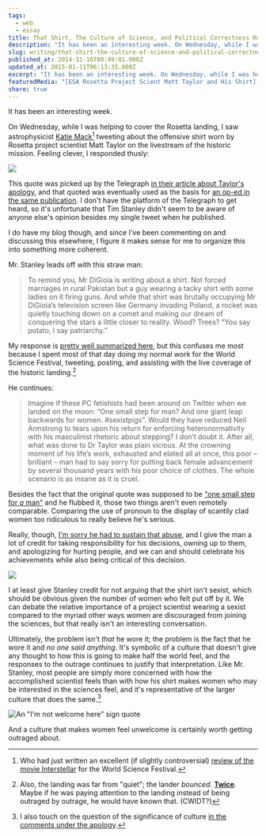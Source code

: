 ```yaml
---
tags:
  - web
  - essay
title: That Shirt, The Culture of Science, and Political Correctness Run Amok
description: "It has been an interesting week. On Wednesday, while I was helping to cover the Rosetta landing, I saw astrophysicist Katie Mack1 tweeting about the offensive shirt worn by Rosetta project scientist Matt Taylor on the livestream of the historic mission. Feeling clever, I responded thusly: This quote was picked up by the Telegraph in \\[…]"
slug: writing/that-shirt-the-culture-of-science-and-political-correctness-run-amok
published_at: 2014-11-16T00:49:01.000Z
updated_at: 2015-01-11T06:13:35.000Z
excerpt: "It has been an interesting week. On Wednesday, while I was helping to cover the Rosetta landing, I saw astrophysicist Katie Mack1 tweeting about the offensive shirt worn by Rosetta project scientist Matt Taylor on the livestream of the historic mission. Feeling clever, I responded thusly: This quote was picked up by the Telegraph in \\[…]"
featuredMedia: "[ESA Rosetta Project Scient Matt Taylor and His Shirt](/vault/_data/esa-rosetta-project-scient-matt-taylor-and-his-shirt.md)"
share: true
---
```


It has been an interesting week.

On Wednesday, while I was helping to cover the Rosetta landing, I saw astrophysicist [Katie Mack](https://twitter.com/astrokatie)[^1] tweeting about the offensive shirt worn by Rosetta project scientist Matt Taylor on the livestream of the historic mission. Feeling clever, I responded thusly:

![](https://twitter.com/JamesDiGioia/status/532569075323777024)

This quote was picked up by the Telegraph [in their article about Taylor's apology](https://jamesdigioia.com/rosetta-mission-scientist-dr-matt-taylor-cries-during-apology-over-offensive-shirt/), and that quoted was eventually used as the basis for [an op-ed in the same publication](https://jamesdigioia.com/matt-taylors-sexist-shirt-and-the-day-political-correctness-officially-went-mad/). I don't have the platform of the Telegraph to get heard, so it's unfortunate that Tim Stanley didn't seem to be aware of anyone else's opinion besides my single tweet when he published.

I do have my blog though, and since I've been commenting on and discussing this elsewhere, I figure it makes sense for me to organize this into something more coherent.

Mr. Stanley leads off with this straw man:

> To remind you, Mr DiGioia is writing about a shirt. Not forced marriages in rural Pakistan but a guy wearing a tacky shirt with some ladies on it firing guns. And while that shirt was brutally occupying Mr DiGioia’s television screen like Germany invading Poland, a rocket was quietly touching down on a comet and making our dream of conquering the stars a little closer to reality. Wood? Trees? “You say potato, I say patriarchy.”

My response is [pretty well summarized here](https://jamesdigioia.com/one-of-those-days/), but this confuses me most because I spent most of that day doing my normal work for the World Science Festival, tweeting, posting, and assisting with the live coverage of the historic landing.[^2]

He continues:

> Imagine if these PC fetishists had been around on Twitter when we landed on the moon: “One small step for man? And one giant leap backwards for women. \#sexistpigs”. Would they have reduced Neil Armstrong to tears upon his return for enforcing heteronormativity with his masculinist rhetoric about stepping? I don’t doubt it. After all, what was done to Dr Taylor was plain vicious. At the crowning moment of his life’s work, exhausted and elated all at once, this poor – brilliant – man had to say sorry for putting back female advancement by several thousand years with his poor choice of clothes. The whole scenario is as insane as it is cruel.

Besides the fact that the original quote was supposed to be ["one small step for _a_ man"](http://www.latimes.com/science/sciencenow/la-sci-sn-neil-armstrong-one-small-step-for-a-man-20150605-story.html) and he flubbed it, those two things aren't even remotely comparable. Comparing the use of pronoun to the display of scantily clad women too ridiculous to really believe he's serious.

Really, though, [I'm sorry he had to sustain that abuse](https://jamesdigioia.com/decisions-and-comments/), and I give the man a lot of credit for taking responsibility for his decisions, owning up to them, and apologizing for hurting people, and we can and should celebrate his achievements while also being critical of this decision.

![](https://twitter.com/sarahjeong/status/533434594599899136)

I at least give Stanley credit for not arguing that the shirt isn't sexist, which should be obvious given the number of women who felt put off by it. We can debate the relative importance of a project scientist wearing a sexist compared to the myriad other ways women are discouraged from joining the sciences, but that really isn't an interesting conversation.

Ultimately, the problem isn't _that_ he wore it; the problem is the fact that he wore it and _no one said anything_. It's symbolic of a culture that doesn't give any thought to how this is going to make half the world feel, and the responses to the outrage continues to justify that interpretation. Like Mr. Stanley, most people are simply more concerned with how the accomplished scientist feels than with how his shirt makes women who may be interested in the sciences feel, and it's representative of the larger culture that does the same.[^3]

![An "I'm not welcome here" sign quote](https://static.jamesdigioia.com/uploads/2014/11/an-im-not-welcome-here-sign-quote.png)

And a culture that makes women feel unwelcome is certainly worth getting outraged about.

[^1]: Who had just written an excellent (if slightly controversial) [review of the movie Interstellar](http://www.worldsciencefestival.com/2014/11/cinema-peer-review-astrophysicist-katie-mack-reviews-interstellar/) for the World Science Festival.

[^2]: Also, the landing was far from "quiet"; the lander _bounced._ **[Twice](http://www.space.com/27761-philae-comet-landing-bounces-first-photos.html)**. Maybe if he was paying attention to the landing instead of being outraged by outrage, he would have known that. (CWIDT?)

[^3]: I also touch on the question of the significance of culture [in the comments under the apology](https://jamesdigioia.com/rosetta-mission-scientist-dr-matt-taylor-cries-during-apology-over-offensive-shirt/).
